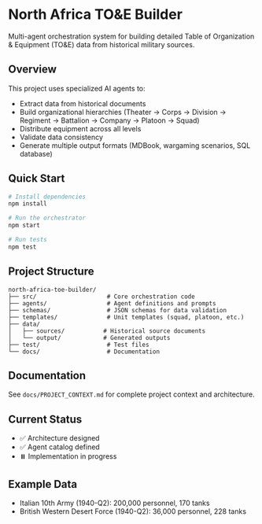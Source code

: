 # North Africa TO&E Builder

Multi-agent orchestration system for building detailed Table of Organization & Equipment (TO&E) data from historical military sources.

## Overview

This project uses specialized AI agents to:
- Extract data from historical documents
- Build organizational hierarchies (Theater → Corps → Division → Regiment → Battalion → Company → Platoon → Squad)
- Distribute equipment across all levels
- Validate data consistency
- Generate multiple output formats (MDBook, wargaming scenarios, SQL database)

## Quick Start

```bash
# Install dependencies
npm install

# Run the orchestrator
npm start

# Run tests
npm test
```

## Project Structure

```
north-africa-toe-builder/
├── src/                    # Core orchestration code
├── agents/                 # Agent definitions and prompts
├── schemas/                # JSON schemas for data validation
├── templates/              # Unit templates (squad, platoon, etc.)
├── data/
│   ├── sources/           # Historical source documents
│   └── output/            # Generated outputs
├── test/                   # Test files
└── docs/                   # Documentation
```

## Documentation

See `docs/PROJECT_CONTEXT.md` for complete project context and architecture.

## Current Status

- ✅ Architecture designed
- ✅ Agent catalog defined
- ⏸️ Implementation in progress

## Example Data

- Italian 10th Army (1940-Q2): 200,000 personnel, 170 tanks
- British Western Desert Force (1940-Q2): 36,000 personnel, 228 tanks
